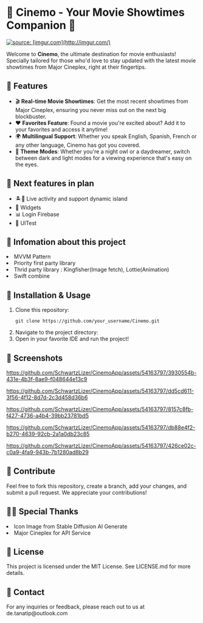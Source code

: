 <h1>🍿 Cinemo - Your Movie Showtimes Companion 🎥</h1>

<a href="https://imgur.com/NloU8RV"><img src="https://i.imgur.com/NloU8RV.png" title="source: [imgur.com](http://imgur.com/)" /></a>
<p>Welcome to <strong>Cinemo</strong>, the ultimate destination for movie enthusiasts! Specially tailored for those who'd love to stay updated with the latest movie showtimes from Major Cineplex, right at their fingertips.</p>

<h2>🌟 Features</h2>
<ul>
<li>🎬 <strong>Real-time Movie Showtimes</strong>: Get the most recent showtimes from Major Cineplex, ensuring you never miss out on the next big blockbuster.</li>
<li>❤️ <strong>Favorites Feature</strong>: Found a movie you're excited about? Add it to your favorites and access it anytime!</li>
<li>🌍 <strong>Multilingual Support</strong>: Whether you speak English, Spanish, French or any other language, Cinemo has got you covered.</li>
<li>🌙 <strong>Theme Modes</strong>: Whether you're a night owl or a daydreamer, switch between dark and light modes for a viewing experience that's easy on the eyes.</li>
</ul>

<h2>🌟 Next features in plan</h2>
<ul>
<li>🏝️🔴 Live activity and support dynamic island</li>
<li>🧰 Widgets</li>
<li>📊 Login Firebase</li>
<li>🔧 UITest</li>
</ul>

<h2>🌟 Infomation about this project</h2>
<li>MVVM Pattern</li>
<li>Priority first party library</li>
<li>Thrid party library : Kingfisher(Image fetch), Lottie(Animation)</li>
<li>Swift combine</li>

<h2>🔧 Installation & Usage</h2>
<ol>
<li>Clone this repository:</li>
<pre><code>git clone https://github.com/your_username/Cinemo.git</code></pre>
<li>Navigate to the project directory:</li>
<li>Open in your favorite IDE and run the project!</li>
</ol>

 <h2>📸 Screenshots</h2>
 
https://github.com/SchwartzLizer/CinemoApp/assets/54163797/3930554b-431e-4b3f-8ae9-f048644e13c9

https://github.com/SchwartzLizer/CinemoApp/assets/54163797/dd5cd611-3f56-4f12-8d7d-2c3d458d36b6

https://github.com/SchwartzLizer/CinemoApp/assets/54163797/8157c8fb-f427-4736-a4b4-39bb23781bd5

https://github.com/SchwartzLizer/CinemoApp/assets/54163797/db88e4f2-b270-4639-92cb-2a1a0db23c85

https://github.com/SchwartzLizer/CinemoApp/assets/54163797/426ce02c-c0a9-4fa9-943b-7b1280ad8b29

<h2>🤝 Contribute</h2>
Feel free to fork this repository, create a branch, add your changes, and submit a pull request. We appreciate your contributions!

<h2>🙏🏻 Special Thanks </h2>
<li>Icon Image from Stable Diffusion AI Generate</li>
<li>Major Cineplex for API Service</li>

<h2>📄 License</h2>
This project is licensed under the MIT License. See LICENSE.md for more details.

<h2>📩 Contact</h2>
For any inquiries or feedback, please reach out to us at de.tanatip@outlook.com


